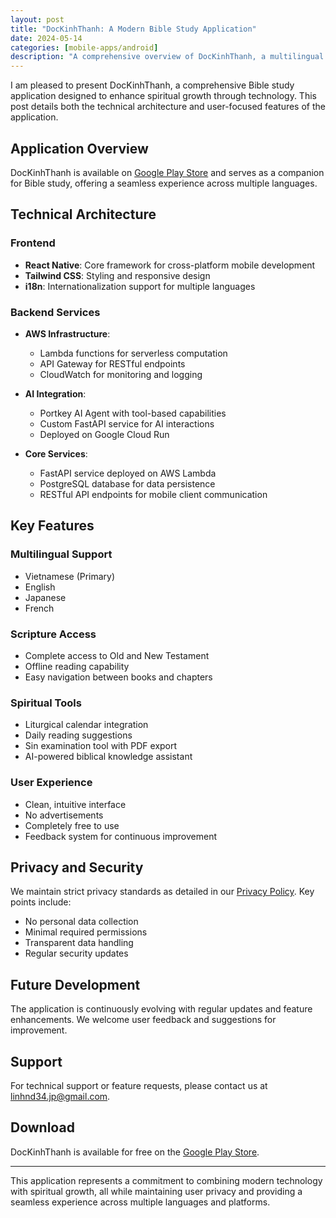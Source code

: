 ```yaml
---
layout: post
title: "DocKinhThanh: A Modern Bible Study Application"
date: 2024-05-14
categories: [mobile-apps/android]
description: "A comprehensive overview of DocKinhThanh, a multilingual Bible study application built with modern technologies"
---
```


I am pleased to present DocKinhThanh, a comprehensive Bible study application designed to enhance spiritual growth through technology. This post details both the technical architecture and user-focused features of the application.

## Application Overview

DocKinhThanh is available on [Google Play Store](https://play.google.com/store/apps/details?id=com.anonymous.DocKinhThanh) and serves as a companion for Bible study, offering a seamless experience across multiple languages.

## Technical Architecture

### Frontend
- **React Native**: Core framework for cross-platform mobile development
- **Tailwind CSS**: Styling and responsive design
- **i18n**: Internationalization support for multiple languages

### Backend Services
- **AWS Infrastructure**:
  - Lambda functions for serverless computation
  - API Gateway for RESTful endpoints
  - CloudWatch for monitoring and logging

- **AI Integration**:
  - Portkey AI Agent with tool-based capabilities
  - Custom FastAPI service for AI interactions
  - Deployed on Google Cloud Run

- **Core Services**:
  - FastAPI service deployed on AWS Lambda
  - PostgreSQL database for data persistence
  - RESTful API endpoints for mobile client communication

## Key Features

### Multilingual Support
- Vietnamese (Primary)
- English
- Japanese
- French

### Scripture Access
- Complete access to Old and New Testament
- Offline reading capability
- Easy navigation between books and chapters

### Spiritual Tools
- Liturgical calendar integration
- Daily reading suggestions
- Sin examination tool with PDF export
- AI-powered biblical knowledge assistant

### User Experience
- Clean, intuitive interface
- No advertisements
- Completely free to use
- Feedback system for continuous improvement

## Privacy and Security

We maintain strict privacy standards as detailed in our [Privacy Policy](https://luvl.github.io/luvl-blog/mobile-apps/policies/privacy/dockinhthanhapp/). Key points include:

- No personal data collection
- Minimal required permissions
- Transparent data handling
- Regular security updates

## Future Development

The application is continuously evolving with regular updates and feature enhancements. We welcome user feedback and suggestions for improvement.

## Support

For technical support or feature requests, please contact us at linhnd34.jp@gmail.com.

## Download

DocKinhThanh is available for free on the [Google Play Store](https://play.google.com/store/apps/details?id=com.anonymous.DocKinhThanh).

---

This application represents a commitment to combining modern technology with spiritual growth, all while maintaining user privacy and providing a seamless experience across multiple languages and platforms.
